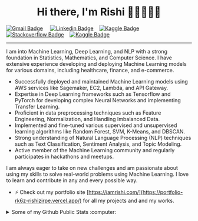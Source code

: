 

<h1 align="center">Hi there, I'm Rishi 👋🏼👨🏻‍💻</h1>

[![Gmail Badge](https://img.shields.io/badge/-Gmail-red?style=for-the-badge&logo=gmail&logoColor=white)](mailto:zirperishi@gmail.com "Connect via Email") &nbsp;&nbsp;&nbsp;
[![Linkedin Badge](https://img.shields.io/badge/-LinkedIn-blue?style=for-the-badge&logo=Linkedin&logoColor=white)](https://www.linkedin.com/in/rushi-z/ "Connect on LinkedIn")&nbsp;&nbsp;&nbsp;
[![Kaggle Badge](https://img.shields.io/badge/-Medium-lightgrey?style=for-the-badge&logo=Medium&logoColor=white)](https://www.medium.com/@thisisrishi/ "Connect on Medium")&nbsp;&nbsp;&nbsp;
[![Stackoverflow Badge](https://img.shields.io/badge/-StackOverflow-orange?style=for-the-badge&logo=Stackoverflow&logoColor=white)](https://stackoverflow.com/story/rishi "Connect on Stackoverflow")&nbsp;&nbsp;&nbsp;
[![Kaggle Badge](https://img.shields.io/badge/-Kaggle-blue?style=for-the-badge&logo=kaggle&logoColor=white)](https://www.kaggle.com/thisisrishi/ "Connect on Kaggle")&nbsp;&nbsp;&nbsp;

<!-- 
[![Twitter Badge](https://img.shields.io/badge/-VatsalParsaniya-00acee?style=flat&logo=Twitter&logoColor=white)](https://twitter.com/VatsalParsaniya "Follow on Twitter")
-->
---
I am into Machine Learning, Deep Learning, and NLP with a strong foundation in Statistics, Mathematics, and Computer Science. I have extensive experience developing and deploying Machine Learning models for various domains, including healthcare, finance, and e-commerce.

* Successfully deployed and maintained Machine Learning models using AWS services like Sagemaker, EC2, Lambda, and API Gateway.
* Expertise in Deep Learning frameworks such as Tensorflow and PyTorch for developing complex Neural Networks and implementing Transfer Learning.
* Proficient in data preprocessing techniques such as Feature Engineering, Normalization, and Handling Imbalanced Data.
* Implemented and fine-tuned various supervised and unsupervised learning algorithms like Random Forest, SVM, K-Means, and DBSCAN.
* Strong understanding of Natural Language Processing (NLP) techniques such as Text Classification, Sentiment Analysis, and Topic Modeling.
* Active member of the Machine Learning community and regularly participates in hackathons and meetups.

I am always eager to take on new challenges and am passionate about using my skills to solve real-world problems using Machine Learning.
I love to learn and contribute in any and every possible way.


- ⚡ Check out my portfolio site [https://iamrishi.com/](https://portfolio-rk6z-rishizirpe.vercel.app/) for all my projects and and my works.

<details>
  <summary>Some of my Github Public Stats :computer:</summary>
  
  ---

  [![Top Langs](https://github-readme-stats.vercel.app/api/top-langs/?username=rushizirpe&title_color=fff&icon_color=79ff97&text_color=fff&bg_color=151515)](https://github.com/rushizirpe/github-readme-stats)

  [![My Github Stats](https://github-readme-stats.vercel.app/api?username=rushizirpe&show_icons=true&title_color=fff&icon_color=79ff97&text_color=9f9f9f&bg_color=151515)](https://github.com/rushizirpe)
  
  ---
  
</details>






<!--
**rushizirpe/rushizirpe** is a ✨ _special_ ✨ repository because its `README.md` (this file) appears on your GitHub profile.

Here are some ideas to get you started:

- 🔭 I’m currently working on ...
- 🌱 I’m currently learning ...
- 👯 I’m looking to collaborate on ...
- 🤔 I’m looking for help with ...
- 💬 Ask me about ...
- 📫 How to reach me: ...
- 😄 Pronouns: ...
- ⚡ Fun fact: ...
-->
